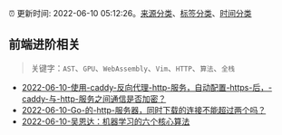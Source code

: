 :alarm_clock: 更新时间: 2022-06-10 05:12:26。[来源分类](../README.md)、[标签分类](../TAGS.md)、[时间分类](../TIMELINE.md)

## 前端进阶相关


> 关键字：`AST`、`GPU`、`WebAssembly`、`Vim`、`HTTP`、`算法`、`全栈`



- [2022-06-10-使用-caddy-反向代理-http-服务，自动配置-https-后，-caddy-与-http-服务之间通信是否加密？](https://www.v2ex.com/t/858669) 
- [2022-06-10-Go-的-http-服务器，同时下载的连接不能超过两个吗？](https://www.v2ex.com/t/858651) 
- [2022-06-10-吴恩达：机器学习的六个核心算法](https://toutiao.io/k/7s61wih) 